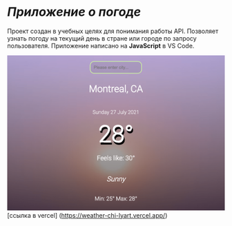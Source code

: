 # _Приложение о погоде_

Проект создан в учебных целях для понимания работы API. Позволяет узнать погоду на текущий день в стране или городе по запросу пользователя. Приложение написано на __JavaScript__ в VS Code.

![Фото]( /image/pic_1.png)
[ссылка в vercel] (https://weather-chi-lyart.vercel.app/)

